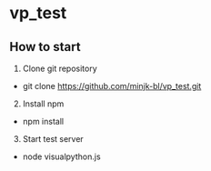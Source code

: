# vp_test
## How to start
1. Clone git repository
 - git clone https://github.com/minjk-bl/vp_test.git
2. Install npm
 - npm install
3. Start test server
 - node visualpython.js